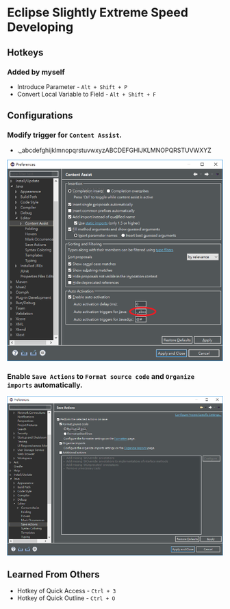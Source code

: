 # Eclipse Slightly Extreme Speed Developing

## Hotkeys

### Added by myself

- Introduce Parameter - `Alt + Shift + P`
- Convert Local Variable to Field - `Alt + Shift + F`

## Configurations

### Modify trigger for `Content Assist`.

- ._abcdefghijklmnopqrstuvwxyzABCDEFGHIJKLMNOPQRSTUVWXYZ

![Modify trigger for Content Assist](screenshots/content_assist_auto_trigger.png)

### Enable `Save Actions` to `Format source code` and `Organize imports` automatically.

![Save actions to format source code and organize imports automatically](screenshots/enable_save_actions.png)

## Learned From Others

- Hotkey of Quick Access - `Ctrl + 3`
- Hotkey of Quick Outline - `Ctrl + O`
